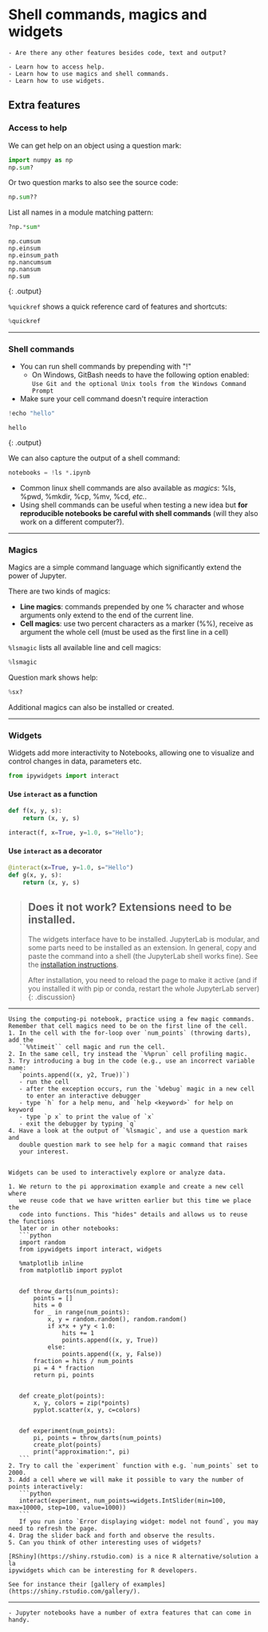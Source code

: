 # Shell commands, magics and widgets

```{questions}
- Are there any other features besides code, text and output?
```

```{objectives}
- Learn how to access help.
- Learn how to use magics and shell commands.
- Learn how to use widgets.
```


## Extra features

### Access to help

We can get help on an object using a question mark:
```python
import numpy as np
np.sum?
```

Or two question marks to also see the source code:
```python
np.sum??
```

List all names in a module matching pattern:
```python
?np.*sum*
```
```
np.cumsum
np.einsum
np.einsum_path
np.nancumsum
np.nansum
np.sum
```
{: .output}

`%quickref` shows a quick reference card of features and shortcuts:
```python
%quickref
```

---


### Shell commands

- You can run shell commands by prepending with "!"
  - On Windows, GitBash needs to have the following option enabled:
  `Use Git and the optional Unix tools from the Windows Command Prompt`
- Make sure your cell command doesn't require interaction

```python
!echo "hello"
```
```
hello
```
{: .output}

We can also capture the output of a shell command:
```python
notebooks = !ls *.ipynb
```

- Common linux shell commands are also available as *magics*: %ls, %pwd, %mkdir, %cp, %mv, %cd, *etc.*.
- Using shell commands can be useful when testing a new idea but **for reproducible notebooks be careful
  with shell commands** (will they also work on a different computer?).

---

### Magics

Magics are a simple command language which significantly extend the power of Jupyter.

There are two kinds of magics:

 - **Line magics**: commands prepended by one % character and whose arguments only extend to the end of the current line.
 - **Cell magics**: use two percent characters as a marker (%%), receive as argument the whole cell (must be used as the first line in a cell)

`%lsmagic` lists all available line and cell magics:
```python
%lsmagic
```

Question mark shows help:
```python
%sx?
```

Additional magics can also be installed or created.

---

### Widgets

Widgets add more interactivity to Notebooks, allowing one to visualize and control changes in data, parameters etc.

```python
from ipywidgets import interact
```

#### Use `interact` as a function
```python
def f(x, y, s):
    return (x, y, s)

interact(f, x=True, y=1.0, s="Hello");
```

#### Use `interact` as a decorator
```python
@interact(x=True, y=1.0, s="Hello")
def g(x, y, s):
    return (x, y, s)
```

> ## Does it not work?  Extensions need to be installed.
>
> The widgets interface have to be installed.  JupyterLab is modular,
> and some parts need to be installed as an extension.  In general,
> copy and paste the command into a shell (the JupyterLab shell works
> fine).  See the [installation instructions](https://coderefinery.github.io/installation/jupyter/#jupyterlab-extension-manager).
>
> After installation, you need to reload the page to make it active
> (and if you installed it with pip or conda, restart the whole
> JupyterLab server)
{: .discussion}

---

```{challenge} A few useful magic commands
Using the computing-pi notebook, practice using a few magic commands.
Remember that cell magics need to be on the first line of the cell.
1. In the cell with the for-loop over `num_points` (throwing darts), add the
   ``%%timeit`` cell magic and run the cell.
2. In the same cell, try instead the `%%prun` cell profiling magic.
3. Try introducing a bug in the code (e.g., use an incorrect variable name:
   `points.append((x, y2, True))`)
   - run the cell
   - after the exception occurs, run the `%debug` magic in a new cell
     to enter an interactive debugger
   - type `h` for a help menu, and `help <keyword>` for help on keyword
   - type `p x` to print the value of `x`
   - exit the debugger by typing `q`
4. Have a look at the output of `%lsmagic`, and use a question mark and
   double question mark to see help for a magic command that raises
   your interest.
```

````{challenge} Playing around with a widget

Widgets can be used to interactively explore or analyze data.

1. We return to the pi approximation example and create a new cell where
   we reuse code that we have written earlier but this time we place the
   code into functions. This "hides" details and allows us to reuse the functions
   later or in other notebooks:
   ```python
   import random
   from ipywidgets import interact, widgets

   %matplotlib inline
   from matplotlib import pyplot


   def throw_darts(num_points):
       points = []
       hits = 0
       for _ in range(num_points):
           x, y = random.random(), random.random()
           if x*x + y*y < 1.0:
               hits += 1
               points.append((x, y, True))
           else:
               points.append((x, y, False))
       fraction = hits / num_points
       pi = 4 * fraction
       return pi, points


   def create_plot(points):
       x, y, colors = zip(*points)
       pyplot.scatter(x, y, c=colors)


   def experiment(num_points):
       pi, points = throw_darts(num_points)
       create_plot(points)
       print("approximation:", pi)
   ```
2. Try to call the `experiment` function with e.g. `num_points` set to 2000.
3. Add a cell where we will make it possible to vary the number of points interactively:
   ```python
   interact(experiment, num_points=widgets.IntSlider(min=100, max=10000, step=100, value=1000))
   ```
   If you run into `Error displaying widget: model not found`, you may need to refresh the page.
4. Drag the slider back and forth and observe the results.
5. Can you think of other interesting uses of widgets?
````

```{discussion} RShiny is a nice R alternative/solution à la ipywidgets
[RShiny](https://shiny.rstudio.com) is a nice R alternative/solution a la
ipywidgets which can be interesting for R developers.

See for instance their [gallery of examples](https://shiny.rstudio.com/gallery/).
```

---

```{keypoints}
- Jupyter notebooks have a number of extra features that can come in handy.
```
